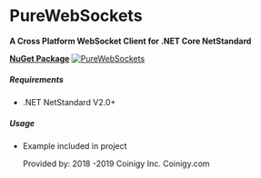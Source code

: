 # PureWebSockets
**A Cross Platform WebSocket Client for .NET Core NetStandard**

**[NuGet Package](https://www.nuget.org/packages/PureWebSockets)** [![PureWebSockets](https://img.shields.io/nuget/v/PureWebSockets.svg)](https://www.nuget.org/packages/PureWebSockets/) 

##### Requirements
* .NET NetStandard V2.0+

##### Usage
* Example included in project
  
  Provided by: 2018 -2019 Coinigy Inc. Coinigy.com
